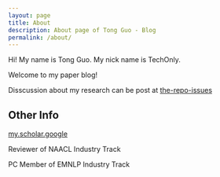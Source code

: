 ```yaml
---
layout: page
title: About
description: About page of Tong Guo - Blog 
permalink: /about/
---
```


Hi! My name is Tong Guo. My nick name is TechOnly.

Welcome to my paper blog!

Disscussion about my research can be post at [the-repo-issues](https://github.com/guotong1988/guotong1988.github.io/issues)

## Other Info

[my.scholar.google](https://scholar.google.com/citations?user=4J7HYNAAAAAJ)

Reviewer of NAACL Industry Track

PC Member of EMNLP Industry Track



<meta name="google-site-verification" content="8NeXeopl0Y7RpgHgRilAMtTLuzHTNav3LpL8MA7lj1A" />
